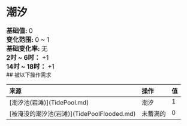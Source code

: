 # 潮汐  
  
<div style="font-size:1.2em"><b>基础值: </b> 0 </div>  
<div style="font-size:1.2em"><b>变化范围: </b> 0 ~ 1 </div>  
<div style="font-size:1.2em"><b>基础变化率: </b> 无 </div>  
<div style="font-size:1.2em"><b>2时 ~ 6时： </b>+1 </div>  
<div style="font-size:1.2em"><b>14时 ~ 18时： </b>+1 </div>  
## 被以下操作需求  
<style>
        .table7399 th,td{
            text-align:left;
            vertical-align:top;
        }
        </style><table class="table table-bordered table7399" data-toggle="table"  ><thead style=""><tr ><th  style=""  >来源</th><th  style=""  >操作</th><th  style=""  data-sortable="true"  >值</th></tr></thead><tr ><td  style=""  >[潮汐池(岩滩)](TidePool.md)</td><td  style=""  >潮汐</td><td  style=""  >1</td></tr><tr ><td  style=""  >[被淹没的潮汐池(岩滩)](TidePoolFlooded.md)</td><td  style=""  >未蓄满的</td><td  style=""  >0</td></tr></tbody></table>  
  


<script>document.title="潮汐 - 卡牌生存百科 Card Survival Wiki";</script>